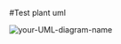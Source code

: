 #Test plant uml

![your-UML-diagram-name](http://www.plantuml.com/plantuml/proxy?cache=no&src=https://raw.githubusercontent.com/Martin-Hausleitner/plantuml-markdown/main/example.plantuml)




